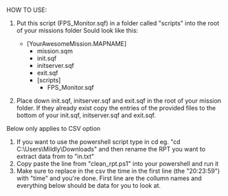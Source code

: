 HOW TO USE:
1. Put this script (FPS_Monitor.sqf) in a folder called "scripts" into the root of your missions folder 
    Sould look like this:
	- [YourAwesomeMission.MAPNAME]
		- mission.sqm 
		- init.sqf
		- initserver.sqf
		- exit.sqf
		- [scripts]
			- FPS_Monitor.sqf

2. Place down init.sqf, initserver.sqf and exit.sqf in the root of your mission folder. If they already exist copy the entries of the provided files to the bottom of your init.sqf, initserver.sqf and exit.sqf. 

Below only applies to CSV option
1. 	If you want to use the powershell script type in cd <path to your folder> eg. "cd C:\Users\Mildly\Downloads" and then rename the RPT you want to extract data from to "in.txt"
2. 	Copy paste the line from "clean_rpt.ps1" into your powershell and run it
3. 	Make sure to replace in the csv the time in the first line (the "20:23:59") with "time" and you're done. 
	First line are the collumn names and everything below should be data for you to look at.